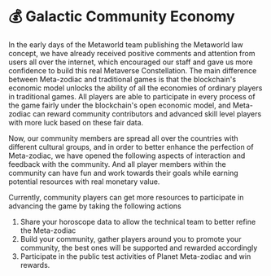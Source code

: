 # 💰 Galactic Community Economy

In the early days of the Metaworld team publishing the Metaworld law concept, we have already received positive comments and attention from users all over the internet, which encouraged our staff and gave us more confidence to build this real Metaverse Constellation. The main difference between Meta-zodiac and traditional games is that the blockchain's economic model unlocks the ability of all the economies of ordinary players in traditional games. All players are able to participate in every process of the game fairly under the blockchain's open economic model, and Meta-zodiac can reward community contributors and advanced skill level players with more luck based on these fair data.

Now, our community members are spread all over the countries with different cultural groups, and in order to better enhance the perfection of Meta-zodiac, we have opened the following aspects of interaction and feedback with the community. And all player members within the community can have fun and work towards their goals while earning potential resources with real monetary value.

Currently, community players can get more resources to participate in advancing the game by taking the following actions

1. Share your horoscope data to allow the technical team to better refine the Meta-zodiac
2. Build your community, gather players around you to promote your community, the best ones will be supported and rewarded accordingly
3. Participate in the public test activities of Planet Meta-zodiac and win rewards.
